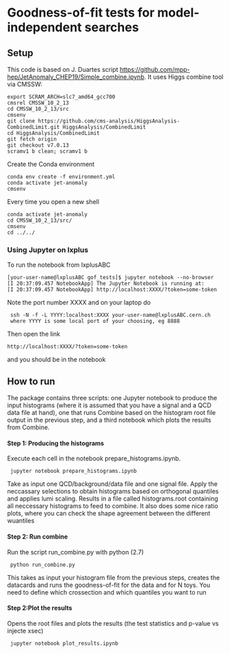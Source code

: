 # Goodness-of-fit tests for model-independent searches


## Setup
This code is based on J. Duartes script https://github.com/mpp-hep/JetAnomaly_CHEP19/Simple_combine.ipynb. It uses Higgs combine tool via CMSSW:

```
export SCRAM_ARCH=slc7_amd64_gcc700
cmsrel CMSSW_10_2_13
cd CMSSW_10_2_13/src
cmsenv
git clone https://github.com/cms-analysis/HiggsAnalysis-CombinedLimit.git HiggsAnalysis/CombinedLimit
cd HiggsAnalysis/CombinedLimit
git fetch origin
git checkout v7.0.13
scramv1 b clean; scramv1 b
```

Create the Conda environment

```
conda env create -f environment.yml
conda activate jet-anomaly
cmsenv
```

Every time you open a new shell
```
conda activate jet-anomaly
cd CMSSW_10_2_13/src/
cmsenv
cd ../../
```

### Using Jupyter on lxplus

To run the notebook from lxplusABC
```
[your-user-name@lxplusABC gof_tests]$ jupyter notebook --no-browser
[I 20:37:09.457 NotebookApp] The Jupyter Notebook is running at:
[I 20:37:09.457 NotebookApp] http://localhost:XXXX/?token=some-token
```

Note the port number XXXX and on your laptop do
```
 ssh -N -f -L YYYY:localhost:XXXX your-user-name@lxplusABC.cern.ch
 where YYYY is some local port of your choosing, eg 8888
 ```
 Then open the link
  ```
http://localhost:XXXX/?token=some-token
  ```
and you should be in the notebook

## How to run

The package contains three scripts: one Jupyter notebook to produce the input histograms (where it is assumed that you have a signal and a QCD data file at hand), one that runs Combine based on the histogram root file output in the previous step, and a third notebook which plots the results from Combine.

#### Step 1: Producing the histograms

Execute each cell in the notebook prepare_histograms.ipynb.
```
 jupyter notebook prepare_histograms.ipynb
```
Take as input one QCD/background/data file and one signal file. Apply the neccassary selections to obtain histograms based on orthogonal quantiles and applies lumi scaling. Results in a file called histograms.root containing all neccessary histograms to feed to combine. It also does some nice ratio plots, where you can check the shape agreement between the different wuantiles


#### Step 2: Run combine


Run the script run_combine.py with python (2.7)
```
 python run_combine.py
```

This takes as input your histogram file from the previous steps, creates the datacards and runs the goodness-of-fit for the data and for N toys. You need to define which crossection and which quantiles you want to run

#### Step 2:Plot the results

Opens the root files and plots the results (the test statistics and p-value vs injecte xsec)
```
 jupyter notebook plot_results.ipynb
```


